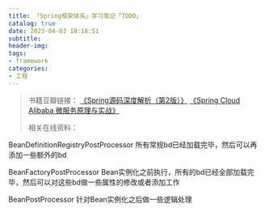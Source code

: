 ```yaml
---
title: 「Spring框架体系」学习笔记「TODO」
catalog: true
date: 2023-04-03 18:18:51
subtitle:
header-img:
tags:
- framework
categories:
- 工程
---
```


> 书籍豆瓣链接：
> [《Spring源码深度解析（第2版）》](https://book.douban.com/subject/30452948/)
> [《Spring Cloud Alibaba 微服务原理与实战》](https://book.douban.com/subject/35041576/)
> 
> 相关在线资料：

BeanDefinitionRegistryPostProcessor
所有常规bd已经加载完毕，然后可以再添加一些额外的bd

BeanFactoryPostProcessor
Bean实例化之前执行，所有的bd已经全部加载完毕，然后可以对这些bd做一些属性的修改或者添加工作

BeanPostProcessor
针对Bean实例化之后做一些逻辑处理

